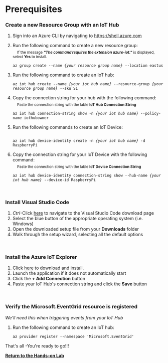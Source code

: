 <h1>Prerequisites</h1>

<h3>Create a new Resource Group with an IoT Hub</h3>
<ol>
<li>Sign into an Azure CLI by navigating to <a href="https://shell.azure.com" target="_blank">https://shell.azure.com</a>
<p>
<li>Run the following command to create a new resource group:<br>
&emsp;<sub>If the message <b><i>"The command requires the extension azure-iot."</i></b> is displayed, select <b>Yes</b> to install.</sub>
<p>
  <pre><code class="lang-azurecli">az group create --name <i>{your resource group name}</i> --location eastus
</code></pre>
  <p>
<li>Run the following command to create an IoT hub:<p>
  <pre><code class="lang-azurecli">az iot hub create --name <i>{your iot hub name}</i> --resource-group <i>{your resource group name}</i> --sku S1 
</code></pre>
<li>Copy the connection string for your hub with the following command:<br>
  &emsp;<sub>Paste the connection string with the lable <b>IoT Hub Connection String</b></sub><p>
  <pre><code class="lang-azurecli">az iot hub connection-string show -n <i>{your iot hub name}</i> --policy-name iothubowner</code></pre>

<li>Run the following commands to create an IoT Device:<p>
  <pre><code class="lang-azurecli">
az iot hub device-identity create -n <i>{your iot hub name}</i> -d RaspberryPi
</code></pre>
<li>Copy the connection string for your IoT Device with the following command:<br>
  &emsp;<sub>Paste the connection string with the lable <b>IoT Device Connection String</b></sub><p>
  <pre><code class="lang-azurecli">az iot hub device-identity connection-string show --hub-name <i>{your iot hub name}</i> --device-id RaspberryPi</code></pre>

</ol>
  <br>
<h3>Install Visual Studio Code</h3>
<ol>
  <li><i>Ctrl</i>-Click <a href="https://code.visualstudio.com/Download">here</a> to navigate to the Visual Studio Code download page
  <li>Select the blue button of the appropriate operating system (i.e. Windows)
  <li>Open the downloaded setup file from your <b>Downloads</b> folder
  <li>Walk through the setup wizard, selecting all the default options
</ol>
<br>
<h3>Install the Azure IoT Explorer</h3>
<ol>
<li>Click <a href="https://github.com/Azure/azure-iot-explorer/releases/download/v0.15.4/Azure.IoT.Explorer.Preview.0.15.4.msi">here</a> to download and install.
<li>Launch the application if it does not automatically start
<li>Click the <b>+ Add Connection</b> button
<li>Paste your IoT Hub's connection string and click the <b>Save</b> button
</ol>
<br>
<h3>Verify the Microsoft.EventGrid resource is registered</h3>
<i>We'll need this when triggering events from your IoT Hub</i><p>
<ol>
<li>Run the following command to create an IoT hub:<p>
<pre><code class="lang-azurecli">az provider register --namespace 'Microsoft.EventGrid'
</code></pre>
</ol>
<p>
That's all -You're ready to go!!!<p>
  <a href="README.md"><b>Return to the Hands-on Lab<b></a>
